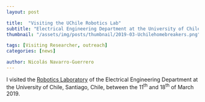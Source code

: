 ```yaml
---
layout: post

title:  "Visiting the UChile Robotics Lab"
subtitle: "Electrical Engineering Department at the University of Chile, Santiago, Chile"
thumbnail: "/assets/img/posts/thumbnail/2019-03-Uchilehomebreakers.png"

tags: [Visiting Researcher, outreach]
categories: [news]

author: Nicolás Navarro-Guerrero
---
```


I visited the <a href="https://uchile-robotics.github.io/index.html" target="_blank">Robotics Laboratory</a> of the Electrical Engineering Department at the University of Chile, Santiago, Chile, between the 11<sup>th</sup> and 18<sup>th</sup> of March 2019.

<!--more-->


